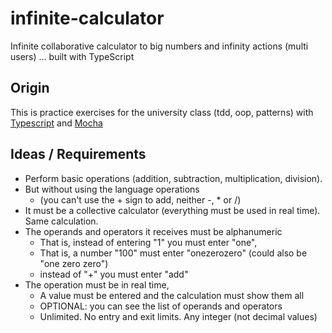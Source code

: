 # infinite-calculator
 Infinite collaborative calculator to big numbers and infinity actions (multi users) ... built with TypeScript

## Origin
This is practice exercises for the university class (tdd, oop, patterns) with [Typescript](https://www.typescriptlang.org/) and [Mocha](https://mochajs.org/)

## Ideas / Requirements

 - Perform basic operations (addition, subtraction, multiplication, division).
 - But without using the language operations 
   - (you can't use the + sign to add, neither -, * or /)
 - It must be a collective calculator (everything must be used in real time). Same calculation.
- The operands and operators it receives must be alphanumeric
  - That is, instead of entering "1" you must enter "one",
  - That is, a number "100" must enter "onezerozero" (could also be "one zero zero")
  - instead of "+" you must enter "add"
- The operation must be in real time,
    - A value must be entered and the calculation must show them all
  - OPTIONAL: you can see the list of operands and operators
  - Unlimited. No entry and exit limits. Any integer (not decimal values)
